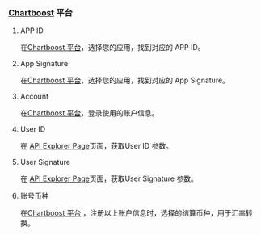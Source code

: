 ### [Chartboost](http://www.chartboost.com/) 平台
1. APP ID
   
   在[Chartboost 平台](http://www.chartboost.com/)，选择您的应用，找到对应的 APP ID。 

2. App Signature

   在[Chartboost 平台](http://www.chartboost.com/)，选择您的应用，找到对应的 App Signature。

3. Account 

   在[Chartboost 平台](http://www.chartboost.com/)，登录使用的账户信息。

4. User ID

   在 [API Explorer Page](http://www.chartboost.com/)页面，获取User ID 参数。

5. User Signature

   在 [API Explorer Page](http://www.chartboost.com/)页面，获取User Signature 参数。

6. 账号币种
 
   在[Chartboost 平台](http://www.chartboost.com/) ，注册以上账户信息时，选择的结算币种，用于汇率转换。
